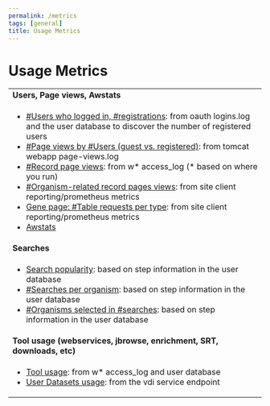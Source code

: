 ```yaml
---
permalink: /metrics
tags: [general]
title: Usage Metrics
---
```

<h1>Usage Metrics</h1>

<div class="static-content">

<table border="0" cellpadding="2" cellspacing="0" width="100%">

<tr><td><b>Users, Page views, Awstats</b></td></tr>
<tr><td><ul>
  <li><a href="/a/app/search/metrics/LoginStats">#Users who logged in, #registrations</a>: from oauth logins.log and the user database to discover the number of registered users</li>
  <li><a href="/a/app/search/metrics/PageViewStats">#Page views by #Users (guest vs. registered)</a>: from tomcat webapp page-views.log</li>
  <li><a href="/a/app/search/metrics/RecordPageViewStats">#Record page views</a>: from w* access_log (* based on where you run)</li>
  <li><a href="/a/app/search/metrics/OrgPageViewMetrics">#Organism-related record pages views</a>: from site client reporting/prometheus metrics</li>
  <li><a href="/a/app/search/metrics/GenePageTableMetrics">Gene page: #Table requests per type</a>: from site client reporting/prometheus metrics</li>
  <li><a href="/a/app/search/metrics/Awstats">Awstats</a></li>
</ul></td></tr>

<tr><td><b>Searches</b></td></tr>
<tr><td><ul>
  <li><a href="/a/app/search/metrics/SearchMetrics">Search popularity</a>: based on step information in the user database</li>
  <li><a href="/a/app/search/metrics/OrgParamNameMetrics">#Searches per organism</a>: based on step information in the user database</li>
  <li><a href="/a/app/search/metrics/OrgParamCountMetrics">#Organisms selected in #searches</a>: based on step information in the user database</li>
</ul></td></tr>

<tr><td><b>Tool usage (webservices, jbrowse, enrichment, SRT, downloads, etc)</b></td></tr>
<tr><td><ul>
  <li><a href="/a/app/search/metrics/ToolMetrics">Tool usage</a>: from w* access_log and user database</li>
  <li><a href="/a/app/search/metrics/UserDatasets">User Datasets usage</a>: from the vdi service endpoint</li>
</ul></td></tr>


</table>


</div>
